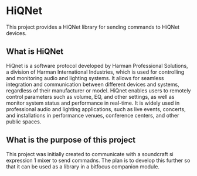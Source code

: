# HiQNet
This project provides a HiQNet library for sending commands to HiQNet devices.

## What is HiQNet
HiQnet is a software protocol developed by Harman Professional Solutions, a division of Harman International Industries, which is used for controlling and monitoring audio and lighting systems. It allows for seamless integration and communication between different devices and systems, regardless of their manufacturer or model. HiQnet enables users to remotely control parameters such as volume, EQ, and other settings, as well as monitor system status and performance in real-time. It is widely used in professional audio and lighting applications, such as live events, concerts, and installations in performance venues, conference centers, and other public spaces.

## What is the purpose of this project
This project was initially created to communicate with a soundcraft si expression 1 mixer to send commadns. The plan is to develop this further so that it can be used as a library in a bitfocus companion module.